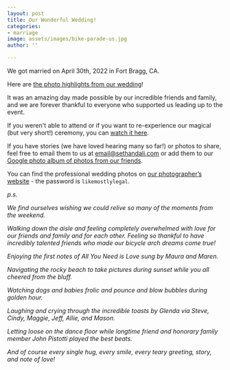 ```yaml
---
layout: post
title: Our Wonderful Wedding!
categories:
- marriage
image: assets/images/bike-parade-us.jpg
author: ''

---
```

We got married on April 30th, 2022 in Fort Bragg, CA.

Here are [the photo highlights from our wedding](https://photos.app.goo.gl/bCEDeTv82DSDkhtv6)!

It was an amazing day made possible by our incredible friends and family, and we are forever thankful to everyone who supported us leading up to the event.

If you weren't able to attend or if you want to re-experience our magical (but very short!) ceremony, you can [watch it here]( "https://youtu.be/jEm-dyVP3v8").

If you have stories (we have loved hearing many so far!) or photos to share, feel free to email them to us at email@sethandali.com or add them to our [Google photo album of photos from our friends](https://photos.app.goo.gl/De8KQz3VGNY2uPpZ6).

You can find the professional wedding photos on [our photographer’s website](https://laurenlindleyphotography.pixieset.com/aliseth/) - the password is `likemostlylegal`.

_p.s._

_We find ourselves wishing we could relive so many of the moments from the weekend._

_Walking down the aisle and feeling completely overwhelmed with love for our friends and family and for each other. Feeling so thankful to have incredibly talented friends who made our bicycle arch dreams come true!_

_Enjoying the first notes of All You Need is Love sung by Maura and Maren._

_Navigating the rocky beach to take pictures during sunset while you all cheered from the bluff._

_Watching dogs and babies frolic and pounce and blow bubbles during golden hour._

_Laughing and crying through the incredible toasts by Glenda via Steve, Cindy, Maggie, Jeff, Allie, and Mason._

_Letting loose on the dance floor while longtime friend and honorary family member John Pistotti played the best beats._

_And of course every single hug, every smile, every teary greeting, story, and note of love!_
